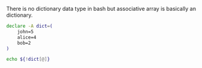 There is no dictionary data type in bash but associative array is basically an dictionary.

```bash
declare -A dict=(
	john=5
	alice=4
	bob=2
)

echo ${!dict[@]} 
```